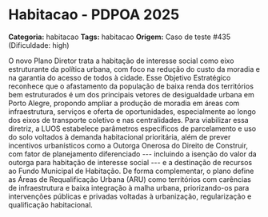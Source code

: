 # Habitacao - PDPOA 2025

**Categoria:** habitacao
**Tags:** habitacao
**Origem:** Caso de teste #435 (Dificuldade: high)

O novo Plano Diretor trata a habitação de interesse social como eixo estruturante da política urbana, com foco na redução do custo da moradia e na garantia do acesso de todos à cidade. Esse Objetivo Estratégico reconhece que o afastamento da população de baixa renda dos territórios bem estruturados é um dos principais vetores de desigualdade urbana em Porto Alegre, propondo ampliar a produção de moradia em áreas com infraestrutura, serviços e oferta de oportunidades, especialmente ao longo dos eixos de transporte coletivo e nas centralidades. Para viabilizar essa diretriz, a LUOS estabelece parâmetros específicos de parcelamento e uso do solo voltados à demanda habitacional prioritária, além de prever incentivos urbanísticos como a Outorga Onerosa do Direito de Construir, com fator de planejamento diferenciado --- incluindo a isenção do valor da outorga para habitação de interesse social --- e a destinação de recursos ao Fundo Municipal de Habitação. De forma complementar, o plano define as Áreas de Requalificação Urbana (ARU) como territórios com carências de infraestrutura e baixa integração à malha urbana, priorizando-os para intervenções públicas e privadas voltadas à urbanização, regularização e qualificação habitacional.